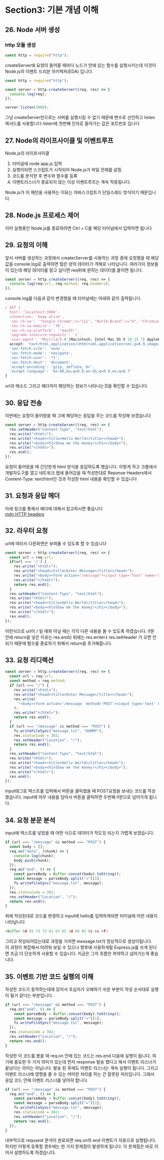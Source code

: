 # Section3: 기본 개념 이해

## 26. Node 서버 생성

### http 모듈 생성

```js
const http = require("http");
```

createServer에 요청이 들어올 때마다 노드가 안에 있는 함수를 실행시키는데 이것이 Node.js의 이벤트 드리븐 아키텍처(EDA) 입니다.

```js
const http = require("http");

const server = http.createServer((req, res) => {
  console.log(req);
});

server.listen(3000);
```

그냥 createServer만으로는 서버를 실행시킬 수 없기 때문에 변수로 선언하고 listen 메서드를 사용합니다
listen에 첫번째 인자로 들어가는 값은 포트번호 입나다

## 27. Node의 라이프사이클 및 이벤트루프

Node.js의 라이프사이클

1. 터미널에 node app.js 입력
2. 실행이되면 스크립트가 시작되어 Node.js가 파일 전체를 살핌
3. 코드를 분석한 후 변수와 함수를 등록
4. 이벤트리스너가 종료되지 않는 이상 이벤트루프는 계속 작동됩니다.

Node.js가 이 패턴을 사용하는 이유는 자바스크립트가 단일스레드 방식이기 때문입니다.

## 28. Node.js 프로세스 제어

이미 실행중인 Node.js를 종료하려면 Ctrl + C를 해당 터미널에서 입력하면 됩니다

## 29. 요청의 이해

앞서 서버를 생성하는 과정에서 createrServer를 사용하는 과정 중에 요청했을 때 해당 값을 console.log로 출력하면
많은 양의 데이터가 객체로 나타납니다. 여러가지 정보들이 있는데 해당 데이터를 알고 싶다면 req뒤에 원하는 데이터를 붙이면 됩니다.

```js
const server = http.createServer((req, res) => {
  console.log(req.url, req.method, req.headers);
});
```

console.log를 다음과 같이 변경했을 때 터미널에는 아래와 같이 출력됩니다.

```js
/ GET {
  host: 'localhost:3000',
  connection: 'keep-alive',
  'sec-ch-ua': '"Google Chrome";v="111", "Not(A:Brand";v="8", "Chromium";v="111"',
  'sec-ch-ua-mobile': '?0',
  'sec-ch-ua-platform': '"macOS"',
  'upgrade-insecure-requests': '1',
  'user-agent': 'Mozilla/5.0 (Macintosh; Intel Mac OS X 10_15_7) AppleWebKit/537.36 (KHTML, like Gecko) Chrome/111.0.0.0 Safari/537.36',
  accept: 'text/html,application/xhtml+xml,application/xml;q=0.9,image/avif,image/webp,image/apng,*/*;q=0.8,application/signed-exchange;v=b3;q=0.7',
  'sec-fetch-site': 'none',
  'sec-fetch-mode': 'navigate',
  'sec-fetch-user': '?1',
  'sec-fetch-dest': 'document',
  'accept-encoding': 'gzip, deflate, br',
  'accept-language': 'ko-KR,ko;q=0.9,en-US;q=0.8,en;q=0.7'
}
```

url과 메소드 그리고 헤더까지 해당하는 정보가 나타나는것을 확인할 수 있습니다.

## 30. 응답 전송

이번에는 요청이 들어왔을 때 그에 해당하는 응답을 주는 코드를 작성해 보겠습니다

```js
const server = http.createServer((req, res) => {
  res.setHeader("Content-Type", "text/html");
  res.write("<html>");
  res.write("<head><title>Hello World</title></head>");
  res.write("<body><h1>Show me the money!</h1></body>");
  res.write("</html>");
  res.end();
});
```

요청이 들어왔을 때 간단한게 html 양식을 응답하도록 했습니다. 이렇게 하고 크롬에서 개발자도구를 열고 네트워크 탭에 들어갔을 때 작성한대로 Reponse Headers에서 Content-Type: text/html인 것과 작성한 html 내용을 확인할 수 있습니다

## 31. 요청과 응답 헤더

아래 링크를 통해서 헤더에 대해서 참고하시면 좋습니다  
[mdn HTTP headers](https://developer.mozilla.org/en-US/docs/Web/HTTP/Headers)

## 32. 라우터 요청

url에 따라서 다른화면은 보여줄 수 있도록 할 수 있습니다

```js
const server = http.createServer((req, res) => {
  const url = req.url;
  if(url === '/') {
    res.write("<html>");
    res.write("<head><title>Enter Message</title></head>");
    res.write("<body><form action="/message"><input type="text" name="message"></input></form></body>");
    res.write("</html>");
    return res.end();
  }
  res.setHeader("Content-Type", "text/html");
  res.write("<html>");
  res.write("<head><title>Hello World</title></head>");
  res.write("<body><h1>Show me the money!</h1></body>");
  res.write("</html>");
  res.end();
});
```

이런식으로 url이 / 일 때와 아닐 때는 각각 다른 내용을 볼 수 있도록 하였습니다. if문 안에 return을 넣은 이유는 res.end() 뒤에는 res.write나 res.setHeader 가 오면 안되기 때문에 함수를 종료하기 위해서 return을 추가해줍니다.

## 33. 요청 리디렉션

```js
const server = http.createServer((req, res) => {
  const url = req.url;
  const method = req.method;
  if (url === "/") {
    res.write("<html>");
    res.write("<head><title>Enter Message</title></head>");
    res.write(
      "<body><form action='/message' method='POST'><input type='text' name='message'><button type='submit'>Send</button></form></body>"
    );
    res.write("</html>");
    return res.end();
  }
  if (url === "/message" && method === "POST") {
    fs.writeFileSync("message.txt", "DUMMY");
    res.statusCode = 302;
    res.setHeader("Location", "/");
    return res.end();
  }
  res.setHeader("Content-Type", "text/html");
  res.write("<html>");
  res.write("<head><title>Hello World</title></head>");
  res.write("<body><h1>Show me the money!</h1></body>");
  res.write("</html>");
  res.end();
});
```

input태그로 텍스트를 입력해서 버튼을 클릭했을 때 POST요청을 보내는 코드를 작성했습니다. input에 아무 내용을 담아서 버튼을 클릭하면 두번째 if문으로 넘어가게 됩니다.

## 34. 요청 분문 분석

input에 텍스트를 넣었을 때 어떤 식으로 데이터가 작도잉 되는지 가볍게 보겠습니다.

```js
if (url === "/message" && method === "POST") {
  const body = [];
  req.on("data", (chunk) => {
    console.log(chunk);
    body.push(chunk);
  });
  req.on("end", () => {
    const parseBody = Buffer.concat(body).toString();
    const message = parseBody.split("=")[1];
    fs.writeFileSync("message.txt", message);
  });
  res.statusCode = 302;
  res.setHeader("Location", "/");
  return res.end();
}
```

위에 작성된대로 코드를 변경하고 input에 hello를 입력하게되면 터미널에 이런 내용이 나타납니다

```js
<Buffer 6d 65 73 73 61 67 65 3d 68 65 6c 6c 6f>
```

그리고 작성되어있는대로 과정을 거치면 message.txt가 정상적으로 생성이됩니다.  
이 과정이 복잡해서 어려워 보일 수 있으나 향후에 사용하게될 Express.js를 쓰게 된다면 조금 더 단순하게 사용할 수 있습니다. 지금은 그저 흐름만 파악하고 넘어가는게 좋습니다.

## 35. 이벤트 기반 코드 실행의 이해

작성한 코드가 동작하는데에 있어서 초심자가 오해하기 쉬운 부분이 작성 순서대로 실행이 될거 같다는 부분입니다.

```js
if (url === "/message" && method === "POST") {
  req.on("end", () => {
    const parseBody = Buffer.concat(body).toString();
    const message = parseBody.split("=")[1];
    fs.writeFileSync("message.txt", message);
  });
  res.statusCode = 302;
  res.setHeader("Location", "/");
  return res.end();
}
```

작성한 이 코드를 봤을 때 req.on 안에 있는 코드는 res.end 다음에 실행이 됩니다. 여기에 중요한 두 가지 의미가 있는데 먼저 response 발송 했다고 해서 이벤트 리스너가 끝났다는 의미는 아닙니다. 발송 된 후에도 이벤트 리스너는 계속 실행이 됩니다. 그리고 이벤트 리스너에 영향을 줄 수 있는 어떠한 처리를 하는 건 잘못된 처리입니다. 그래서 응답 코드 안에 이벤트 리스너를 넣어햐 합니다.

```js
if (url === "/message" && method === "POST") {
  req.on("end", () => {
    const parseBody = Buffer.concat(body).toString();
    const message = parseBody.split("=")[1];
    fs.writeFileSync("message.txt", message);
    res.statusCode = 302;
    res.setHeader("Location", "/");
    return res.end();
  });
}
```

내부적으로 requsest 분석이 완료되면 req.on의 end 이벤트가 자동으로 실행됩니다. 하지만 이렇게 등록할 경우에는 한 가지 문제점이 발생하게 됩니다. 이 문제점은 바로 이어서 설명하도록 하겠습니다.
